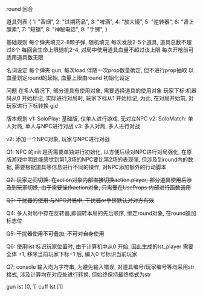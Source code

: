 round 回合


道具列表
{
    1: "香烟",
    2: "过期药品",
    3: "啤酒",
    4: "放大镜",
    5: "逆转器",
    6: "肾上腺素",
    7: "短锯",
    8: "神秘电话",
    9: "手铐",
}

基础规则
    每个弹夹填充2-8颗子弹, 随机填充
    每次发放2-5个道具, 道具总数不超过8个
    每回合生命上限随机2-4, 对局中使用道具血量不超过该上限
    每次开枪前可适用道具数无限
    


名词设定
    每个弹夹 gun, 每次load 伴随一次prop数量确定, 但不进行prop抽取
    以血量划定round的起始, 血量上限由round 初始化设定
    



问题
    在多人情况下, 部分道具有使用对象, 需要选择道具的使用对象
    玩家下标:机器码从0 开始标记, 实际进行对局时, 玩家下标从1 开始标记, 为此, 在对局开始前, 对玩家进行下标转换 gid
    


版本规划
    v1: SoloPlay: 基础版, 仅单人进行游戏, 无对立NPC
    v2: SoloMatch: 单人对局, 单人与NPC进行对战
    v3: 多人对局, 多人进行对战

v2:
    添加一个NPC对象, 玩家与NPC进行对战
    
Q1: NPC 的init 是否需要单独进行初始化, 以方便后续对NPC进行对局强化, 在原版游戏中明显能感觉到第1,3场的NPC要比第2场的表现强, 但涉及到round内的数据, 需要根据道具等信息进行不同的操作; 对NPC添加额外的行动脚本

~~Q2: 玩家之间切换: 在action对象内部直接切换action.player; 部分道具使用后涉及到玩家切换, 由于需要操作action对象, 只需要在UseProps 内部进行函数调用~~

~~Q3: 干扰器的使用:与NPC对局中, 干扰器or手铐默认对对方有效~~

Q4: 多人对局中存在反转器,即调转本局的先后顺序, 绑定round对象, 在round追加标志位

~~Q5: 干扰器使用不可叠加, 不可对自身使用~~

Q6: 使用list 标识玩家位置时, 由于计算机中从0 开始, 因此生成的lst_player 需要全体 +1, 移除当前玩家下标+1 后, 编入0 号标识当前玩家

Q7: console 输入均为字符串, 为避免输入错误, 对道具编号/玩家编号等均采用str格式, 涉及计算均在对应处进行转换, 但始终保持最终格式为str

gun lst [0, 1]
cuff lst [1]

